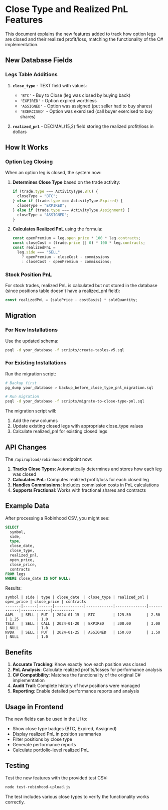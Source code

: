 # Close Type and Realized PnL Features

This document explains the new features added to track how option legs are closed and their realized profit/loss, matching the functionality of the C# implementation.

## New Database Fields

### Legs Table Additions

1. **`close_type`** - TEXT field with values:

   - `'BTC'` - Buy to Close (leg was closed by buying back)
   - `'EXPIRED'` - Option expired worthless
   - `'ASSIGNED'` - Option was assigned (put seller had to buy shares)
   - `'EXERCISED'` - Option was exercised (call buyer exercised to buy shares)

2. **`realized_pnl`** - DECIMAL(15,2) field storing the realized profit/loss in dollars

## How It Works

### Option Leg Closing

When an option leg is closed, the system now:

1. **Determines Close Type** based on the trade activity:

   ```typescript
   if (trade.type === ActivityType.BTC) {
     closeType = "BTC";
   } else if (trade.type === ActivityType.Expired) {
     closeType = "EXPIRED";
   } else if (trade.type === ActivityType.Assignment) {
     closeType = "ASSIGNED";
   }
   ```

2. **Calculates Realized PnL** using the formula:
   ```typescript
   const openPremium = leg.open_price * 100 * leg.contracts;
   const closeCost = (trade.price || 0) * 100 * leg.contracts;
   const realizedPnL =
     leg.side === "SELL"
       ? openPremium - closeCost - commissions
       : closeCost - openPremium - commissions;
   ```

### Stock Position PnL

For stock trades, realized PnL is calculated but not stored in the database (since positions table doesn't have a realized_pnl field):

```typescript
const realizedPnL = (salePrice - costBasis) * soldQuantity;
```

## Migration

### For New Installations

Use the updated schema:

```bash
psql -d your_database -f scripts/create-tables-v5.sql
```

### For Existing Installations

Run the migration script:

```bash
# Backup first
pg_dump your_database > backup_before_close_type_pnl_migration.sql

# Run migration
psql -d your_database -f scripts/migrate-to-close-type-pnl.sql
```

The migration script will:

1. Add the new columns
2. Update existing closed legs with appropriate close_type values
3. Calculate realized_pnl for existing closed legs

## API Changes

The `/api/upload/robinhood` endpoint now:

1. **Tracks Close Types**: Automatically determines and stores how each leg was closed
2. **Calculates PnL**: Computes realized profit/loss for each closed leg
3. **Handles Commissions**: Includes commission costs in PnL calculations
4. **Supports Fractional**: Works with fractional shares and contracts

## Example Data

After processing a Robinhood CSV, you might see:

```sql
SELECT
  symbol,
  side,
  type,
  close_date,
  close_type,
  realized_pnl,
  open_price,
  close_price,
  contracts
FROM legs
WHERE close_date IS NOT NULL;
```

Results:

```
symbol | side | type | close_date  | close_type | realized_pnl | open_price | close_price | contracts
-------|------|------|-------------|------------|--------------|------------|-------------|----------
AAPL   | SELL | PUT  | 2024-01-15  | BTC        | 125.50       | 2.50       | 1.25        | 1.0
TSLA   | SELL | CALL | 2024-01-20  | EXPIRED    | 300.00       | 3.00       | NULL        | 1.0
NVDA   | SELL | PUT  | 2024-01-25  | ASSIGNED   | 150.00       | 1.50       | NULL        | 1.0
```

## Benefits

1. **Accurate Tracking**: Know exactly how each position was closed
2. **PnL Analysis**: Calculate realized profits/losses for performance analysis
3. **C# Compatibility**: Matches the functionality of the original C# implementation
4. **Audit Trail**: Complete history of how positions were managed
5. **Reporting**: Enable detailed performance reports and analysis

## Usage in Frontend

The new fields can be used in the UI to:

- Show close type badges (BTC, Expired, Assigned)
- Display realized PnL in position summaries
- Filter positions by close type
- Generate performance reports
- Calculate portfolio-level realized PnL

## Testing

Test the new features with the provided test CSV:

```bash
node test-robinhood-upload.js
```

The test includes various close types to verify the functionality works correctly.
